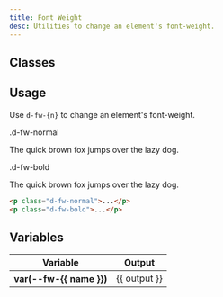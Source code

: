```yaml
---
title: Font Weight
desc: Utilities to change an element's font-weight.
---
```


## Classes

<utility-class-table>
  <template #content>
    <tbody>
      <tr v-for="{ name, output } in weight">
        <th scope="row" class="d-ff-mono d-fc-purple d-fw-normal d-fs-100">
          .d-fw-{{ name }}
        </th>
        <td class="d-ff-mono d-fc-orange d-fs-100">
          font-weight: var(--fw-{{ name }}) !important;
        </td>
      </tr>
    </tbody>
  </template>
</utility-class-table>

## Usage

Use `d-fw-{n}` to change an element's font-weight.

<code-well-header class="d-d-flex d-jc-center d-fd-column d-p24 d-bgc-purple-100 d-w100p d-hmn102" custom>
  <div class="d-d-grid d-gg16 d-ai-center" style="grid-template-columns: 10rem 1fr">
    <div class="d-fs-100 d-ff-mono d-fc-purple">.d-fw-normal</div>
    <div><p class="d-fs-300 d-fw-normal d-fc-orange">The quick brown fox jumps over the lazy dog.</p></div>
    <div class="d-fs-100 d-ff-mono d-fc-purple">.d-fw-bold</div>
    <div><p class="d-fs-300 d-fw-bold d-fc-orange">The quick brown fox jumps over the lazy dog.</p></div>
  </div>
</code-well-header>

```html
<p class="d-fw-normal">...</p>
<p class="d-fw-bold">...</p>
```

<script setup>
  import { weight } from '@data/type.json';
</script>

## Variables

<table class="d-table dialtone-doc-table">
  <thead>
      <tr>
          <th scope="col" class="d-w25p">Variable</th>
          <th scope="col">Output</th>
      </tr>
  </thead>
  <tbody>
    <tr v-for="{ name, output } in weight">
      <th scope="row" class="d-ff-mono d-fc-purple d-fw-normal d-fs-100">var(--fw-{{ name }})</th>
      <td class="d-ff-mono d-fc-orange d-fs-100">{{ output }}</td>
    </tr>
  </tbody>
</table>
